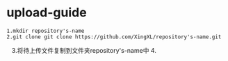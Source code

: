 # upload-guide
    1.mkdir repository's-name
    2.git clone git clone https://github.com/XingXL/repository's-name.git
    3.将待上传文件复制到文件夹repository's-name中
    4.
